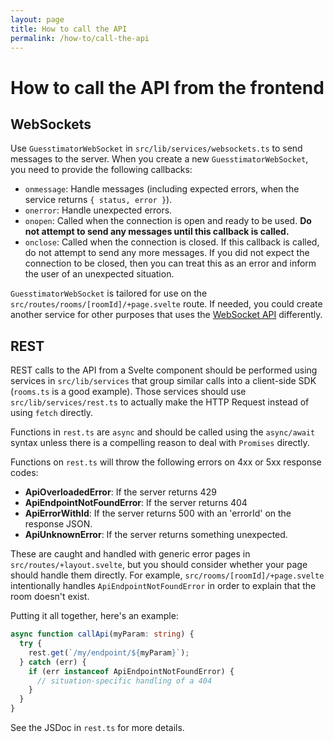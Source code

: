 ```yaml
---
layout: page
title: How to call the API
permalink: /how-to/call-the-api
---
```


# How to call the API from the frontend

## WebSockets

Use `GuesstimatorWebSocket` in `src/lib/services/websockets.ts` to send messages to the server. When you create a new `GuesstimatorWebSocket`, you need to provide the following callbacks:

- `onmessage`: Handle messages (including expected errors, when the service returns `{ status, error }`).
- `onerror`: Handle unexpected errors.
- `onopen`: Called when the connection is open and ready to be used. **Do not attempt to send any messages until this callback is called.**
- `onclose`: Called when the connection is closed. If this callback is called, do not attempt to send any more messages. If you did not expect the connection to be closed, then you can treat this as an error and inform the user of an unexpected situation.

`GuesstimatorWebSocket` is tailored for use on the `src/routes/rooms/[roomId]/+page.svelte` route. If needed, you could create another service for other purposes that uses the [WebSocket API](https://developer.mozilla.org/en-US/docs/Web/API/WebSockets_API) differently.

## REST

REST calls to the API from a Svelte component should be performed using services in `src/lib/services` that group similar calls into a client-side SDK (`rooms.ts` is a good example). Those services should use `src/lib/services/rest.ts` to actually make the HTTP Request instead of using `fetch` directly.

Functions in `rest.ts` are `async` and should be called using the `async/await` syntax unless there is a compelling reason to deal with `Promises` directly.

Functions on `rest.ts` will throw the following errors on 4xx or 5xx response codes:

- **ApiOverloadedError**: If the server returns 429
- **ApiEndpointNotFoundError**: If the server returns 404
- **ApiErrorWithId**: If the server returns 500 with an 'errorId' on the response JSON.
- **ApiUnknownError**: If the server returns something unexpected.

These are caught and handled with generic error pages in `src/routes/+layout.svelte`, but you should consider whether your page should handle them directly. For example, `src/rooms/[roomId]/+page.svelte` intentionally handles `ApiEndpointNotFoundError` in order to explain that the room doesn't exist.

Putting it all together, here's an example:

```typescript
async function callApi(myParam: string) {
  try {
    rest.get(`/my/endpoint/${myParam}`);
  } catch (err) {
    if (err instanceof ApiEndpointNotFoundError) {
      // situation-specific handling of a 404
    }
  }
}
```

See the JSDoc in `rest.ts` for more details.
